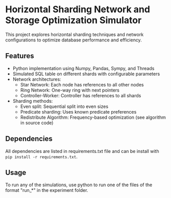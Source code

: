# Horizontal Sharding Network and Storage Optimization Simulator
This project explores horizontal sharding techniques and network configurations to optimize database performance and efficiency.

## Features
- Python implementation using Numpy, Pandas, Sympy, and Threads
- Simulated SQL table on different shards with configurable parameters
- Network architectures:
  - Star Network: Each node has references to all other nodes
  - Ring Network: One-way ring with next pointers
  - Controller-Worker: Controller has references to all shards
- Sharding methods:
  - Even split: Sequential split into even sizes
  - Predicate sharding: Uses known predicate preferences
  - Redistribute Algorithm: Frequency-based optimization (see algorithm in source code)

## Dependencies 
All dependencies are listed in requirements.txt file and can be install with `pip install -r requirements.txt`.

## Usage
To run any of the simulations, use python to run one of the files of the format "run_*" in the experiment folder.
